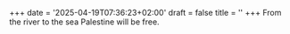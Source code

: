 +++
date = '2025-04-19T07:36:23+02:00'
draft = false
title = ''
+++
From the river to the sea Palestine will be free.
